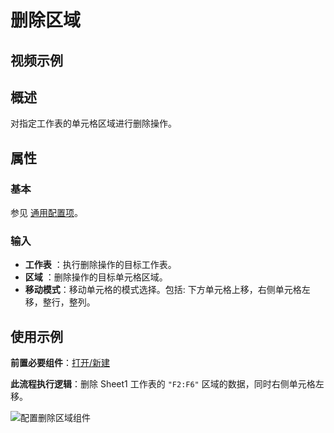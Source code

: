 # 删除区域

## 视频示例

## 概述

对指定工作表的单元格区域进行删除操作。

## 属性

### 基本

参见 [通用配置项](../../Appendix/CommonConfigurationItems.md)。

### 输入

- **工作表** ：执行删除操作的目标工作表。
- **区域** ：删除操作的目标单元格区域。
- **移动模式**：移动单元格的模式选择。包括: 下方单元格上移，右侧单元格左移，整行，整列。

## 使用示例

**前置必要组件**：[打开/新建](../OfficeExcel/OpenExcel.md)

**此流程执行逻辑**：删除 Sheet1 工作表的 `"F2:F6"` 区域的数据，同时右侧单元格左移。

![配置删除区域组件](https://docimages.blob.core.chinacloudapi.cn/images/Activities/Delete2.png)
